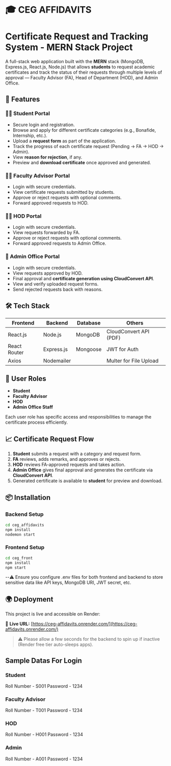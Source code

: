 # 🎓 CEG AFFIDAVITS

# Certificate Request and Tracking System - MERN Stack Project

A full-stack web application built with the **MERN** stack (MongoDB, Express.js, React.js, Node.js) that allows **students** to request academic certificates and track the status of their requests through multiple levels of approval — Faculty Advisor (FA), Head of Department (HOD), and Admin Office.

## 🚀 Features

### 👨‍🎓 Student Portal
- Secure login and registration.
- Browse and apply for different certificate categories (e.g., Bonafide, Internship, etc.).
- Upload a **request form** as part of the application.
- Track the progress of each certificate request (Pending → FA → HOD → Admin).
- View **reason for rejection**, if any.
- Preview and **download certificate** once approved and generated.

### 🧑‍🏫 Faculty Advisor Portal
- Login with secure credentials.
- View certificate requests submitted by students.
- Approve or reject requests with optional comments.
- Forward approved requests to HOD.

### 👨‍💼 HOD Portal
- Login with secure credentials.
- View requests forwarded by FA.
- Approve or reject requests with optional comments.
- Forward approved requests to Admin Office.

### 🏢 Admin Office Portal
- Login with secure credentials.
- View requests approved by HOD.
- Final approval and **certificate generation using CloudConvert API**.
- View and verify uploaded request forms.
- Send rejected requests back with reasons.

## 🛠️ Tech Stack

| Frontend        | Backend         | Database  | Others                     |
|----------------|----------------|-----------|----------------------------|
| React.js       | Node.js        | MongoDB   | CloudConvert API (PDF)     |
| React Router   | Express.js     | Mongoose  | JWT for Auth               |
| Axios          | Nodemailer     |           | Multer for File Upload     |


## 🔐 User Roles

- **Student**
- **Faculty Advisor**
- **HOD**
- **Admin Office Staff**

Each user role has specific access and responsibilities to manage the certificate process efficiently.

## 📈 Certificate Request Flow

1. **Student** submits a request with a category and request form.
2. **FA** reviews, adds remarks, and approves or rejects.
3. **HOD** reviews FA-approved requests and takes action.
4. **Admin Office** gives final approval and generates the certificate via **CloudConvert API**.
5. Generated certificate is available to **student** for preview and download.



## 📦 Installation

### Backend Setup

```bash
cd ceg_affidavits
npm install
nodemon start
```

### Frontend Setup

```bash
cd ceg_front
npm install
npm start
```

--⚠️ Ensure you configure .env files for both frontend and backend to store sensitive data like API keys, MongoDB URI, JWT secret, etc.


## 🌍 Deployment

This project is live and accessible on Render:

🔗 **Live URL:** [https://ceg-affidavits.onrender.com/](https://ceg-affidavits.onrender.com/)

> ⚠️ Please allow a few seconds for the backend to spin up if inactive (Render free tier auto-sleeps apps).


## Sample Datas For Login

### Student
Roll Number - S001
Password - 1234

### Faculty Advisor
Roll Number - T001
Password - 1234

### HOD
Roll Number - H001
Password - 1234

### Admin
Roll Number - A001
Password - 1234




